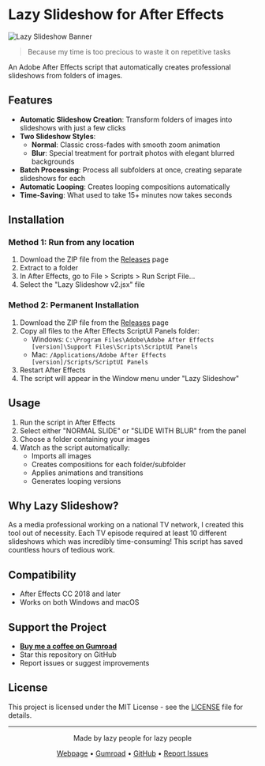 # Lazy Slideshow for After Effects

![Lazy Slideshow Banner](https://i.postimg.cc/kGsyWJ6W/lazy-ident-github.png)

> Because my time is too precious to waste it on repetitive tasks

An Adobe After Effects script that automatically creates professional slideshows from folders of images.

## Features

- **Automatic Slideshow Creation**: Transform folders of images into slideshows with just a few clicks
- **Two Slideshow Styles**:
  - **Normal**: Classic cross-fades with smooth zoom animation
  - **Blur**: Special treatment for portrait photos with elegant blurred backgrounds
- **Batch Processing**: Process all subfolders at once, creating separate slideshows for each
- **Automatic Looping**: Creates looping compositions automatically
- **Time-Saving**: What used to take 15+ minutes now takes seconds

## Installation

### Method 1: Run from any location

1. Download the ZIP file from the [Releases](https://github.com/yourusername/after-effects-lazy-slideshow/releases) page
2. Extract to a folder
3. In After Effects, go to File > Scripts > Run Script File...
4. Select the "Lazy Slideshow v2.jsx" file

### Method 2: Permanent Installation

1. Download the ZIP file from the [Releases](https://github.com/yourusername/after-effects-lazy-slideshow/releases) page
2. Copy all files to the After Effects ScriptUI Panels folder:
   - Windows: `C:\Program Files\Adobe\Adobe After Effects [version]\Support Files\Scripts\ScriptUI Panels`
   - Mac: `/Applications/Adobe After Effects [version]/Scripts/ScriptUI Panels`
3. Restart After Effects
4. The script will appear in the Window menu under "Lazy Slideshow"

## Usage

1. Run the script in After Effects
2. Select either "NORMAL SLIDE" or "SLIDE WITH BLUR" from the panel
3. Choose a folder containing your images
4. Watch as the script automatically:
   - Imports all images
   - Creates compositions for each folder/subfolder
   - Applies animations and transitions
   - Generates looping versions

## Why Lazy Slideshow?

As a media professional working on a national TV network, I created this tool out of necessity. Each TV episode required at least 10 different slideshows which was incredibly time-consuming! This script has saved countless hours of tedious work.

## Compatibility

- After Effects CC 2018 and later
- Works on both Windows and macOS

## Support the Project

- **[Buy me a coffee on Gumroad](https://3156877858949.gumroad.com/l/lazyslideshow)**
- Star this repository on GitHub
- Report issues or suggest improvements

## License

This project is licensed under the MIT License - see the [LICENSE](LICENSE) file for details.

---

<div align="center">
  <p>Made by lazy people for lazy people</p>
  <p>
    <a href="https://diffusionbot.pages.dev">Webpage</a> •
    <a href="https://3156877858949.gumroad.com/l/lazyslideshow">Gumroad</a> •
    <a href="https://github.com/yourusername/after-effects-lazy-slideshow">GitHub</a> • 
    <a href="https://github.com/yourusername/after-effects-lazy-slideshow/issues">Report Issues</a>   
  </p>
</div>
